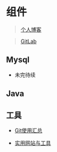 # 组件

> [个人博客](https://blog.csdn.net/m0_37965018)


> [GitLab](http://10.0.0.107/yxj/api-boot-parent	 "GitLab")



## Mysql



- 未完待续

  

## Java



## 工具

* [Git使用汇总](Tool/about-git.md)

* [实用网站与工具](tool/awesome-sites)
